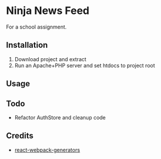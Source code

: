 # Ninja News Feed

For a school assignment.

## Installation

1. Download project and extract
2. Run an Apache+PHP server and set htdocs to project root

## Usage

## Todo
* Refactor AuthStore and cleanup code

## Credits
* [react-webpack-generators](https://github.com/react-webpack-generators/generator-react-webpack)
